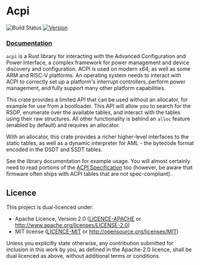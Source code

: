 # Acpi
![Build Status](https://github.com/rust-osdev/acpi/actions/workflows/build.yml/badge.svg)
[![Version](https://img.shields.io/crates/v/acpi.svg?style=rounded-square)](https://crates.io/crates/acpi/)

### [Documentation](https://docs.rs/acpi)

`acpi` is a Rust library for interacting with the Advanced Configuration and Power Interface, a
complex framework for power management and device discovery and configuration. ACPI is used on
modern x64, as well as some ARM and RISC-V platforms. An operating system needs to interact with
ACPI to correctly set up a platform's interrupt controllers, perform power management, and fully
support many other platform capabilities.

This crate provides a limited API that can be used without an allocator, for example for use
from a bootloader. This API will allow you to search for the RSDP, enumerate over the available
tables, and interact with the tables using their raw structures. All other functionality is
behind an `alloc` feature (enabled by default) and requires an allocator.

With an allocator, this crate provides a richer higher-level interfaces to the static tables, as
well as a dynamic interpreter for AML - the bytecode format encoded in the DSDT and SSDT tables.

See the library documentation for example usage. You will almost certainly need to read portions
of the [ACPI Specification](https://uefi.org/specifications) too (however, be aware that firmware often
ships with ACPI tables that are not spec-compliant).

## Licence
This project is dual-licenced under:
- Apache Licence, Version 2.0 ([LICENCE-APACHE](LICENCE-APACHE) or http://www.apache.org/licenses/LICENSE-2.0)
- MIT license ([LICENCE-MIT](LICENCE-MIT) or http://opensource.org/licenses/MIT)

Unless you explicitly state otherwise, any contribution submitted for inclusion in this work by you,
as defined in the Apache-2.0 licence, shall be dual licenced as above, without additional terms or
conditions.
